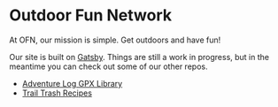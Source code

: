 # Outdoor Fun Network

At OFN, our mission is simple. Get outdoors and have fun! 

Our site is built on [Gatsby](https://gatsbyjs.com/). Things are still a work in progress, but in the meantime you can check out some of our other repos.

  - [Adventure Log GPX Library](https://github.com/OutdoorFunNetwork/GPX-Library)
  - [Trail Trash Recipes](https://github.com/OutdoorFunNetwork/Trail-Trash)
